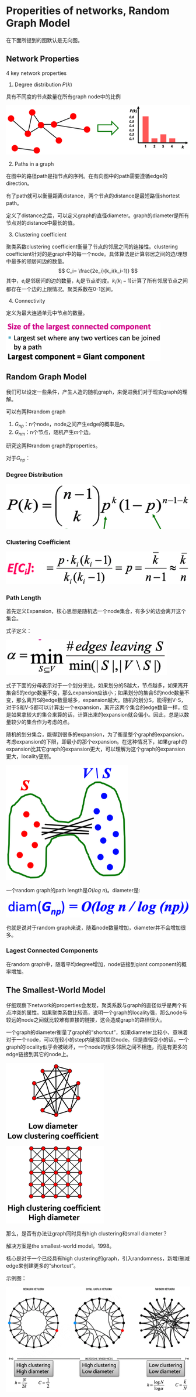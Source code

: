 # Properities of networks, Random Graph Model

在下面所提到的图默认是无向图。

## Network Properties

4 key network properties

1. Degree distribution $P(k)$

具有不同度的节点数量在所有graph node中的比例

![image-20210309220725684](image-20210309220725684.png)

2. Paths in a graph

在图中的路径path是指节点的序列。在有向图中的path需要遵循edge的direction。

有了path就可以衡量距离distance，两个节点的distance是最短路径shortest path。

定义了distance之后，可以定义graph的直径diameter。graph的diameter是所有节点对的distance中最长的值。

3. Clustering coefficient

聚类系数clustering coefficient衡量了节点的邻居之间的连接性。clustering coefficient针对的是graph中的每一个node。具体算法是计算邻居之间的边/理想中最多的领居间边的数量。
$$
C_i= \frac{2e_i}{k_i(k_i-1)}
$$
其中，$e_i$是邻居间的边的数量，$k_i$是节点$i$的度。$k_i(k_i-1)$计算了所有邻居节点之间都存在一个边的上限情况。聚类系数在0-1区间。

4. Connectivity

定义为最大连通单元中节点的数量。

<img src="image-20210309222007993.png" alt="image-20210309222007993" style="zoom: 67%;" />

## Random Graph Model

我们可以设定一些条件，产生人造的随机graph，来促进我们对于现实graph的理解。

可以有两种random graph

1. $G_{np}$：n个node，node之间产生edge的概率是$p$。
2. $G_{nm}$：n个节点，随机产生$m$个边。

研究这两种random graph的properties。

对于$G_{np}$：

### Degree Distribution

![image-20210322214919097](image-20210322214919097.png)

### Clustering Coefficient

![image-20210322215556478](image-20210322215556478.png)

### Path Length

首先定义Expansion，核心思想是随机选一个node集合，有多少的边会离开这个集合。

式子定义：

![image-20210323163010845](image-20210323163010845.png)

式子下面的分母表示对于一个划分来说，如果划分的S越大，节点越多，如果离开集合S的edge数量不变，那么expansion应该小；如果划分的集合S的node数量不变，那么离开S的edge数量越多，expansion越大。随机的划分S，能得到V-S，对于S和V-S都可以计算出一个expansion，离开这两个集合的edge数量一样，但是如果拿较大的集合来算的话，计算出来的expansion就会偏小。因此，总是以数量较少的集合作为考虑的点。

随机的划分集合，能得到很多的expansion，为了衡量整个graph的expansion，考虑expansion的下限，即最小的那个expansion。在这种情况下，如果graph的expansion比其它graph的expansion更大，可以理解为这个graph的expansion更大，locality更弱。

![image-20210323163900359](image-20210323163900359.png)

一个random graph的path length是$O(log\ n)$。diameter是:

![image-20210323170924449](image-20210323170924449.png)

也就是说对于random graph来说，随着node数量增加，diameter并不会增加很多。

### Lagest Connected Components

在random graph中，随着平均degree增加，node链接到giant component的概率增加。

## The Smallest-World Model

仔细观察下network的properties会发现，聚类系数与graph的直径似乎是两个有点冲突的属性。如果聚类系数比较高，说明一个graph的locality强，那么node与较远的node之间就比较难有直接的链接，这会造成graph的路径很大。

一个graph的diameter衡量了graph的“shortcut”，如果diameter比较小，意味着对于一个node，可以在较小的step内链接到其它node。但是直径变小的话，一个graph的locality似乎会被破坏，一个node的很多邻居之间不相连，而是有更多的edge链接到其它的node上。

![image-20210323105306472](image-20210323105306472.png)

![image-20210323105329615](image-20210323105329615.png)

那么，是否有办法让graph同时具有high clustering和small diameter？

解决方案是the smallest-world model。1998。

核心是对于一个已经具有high clustering的graph，引入randomness，新增/删减edge来创建更多的“shortcut”。

示例图：

![image-20210323110103346](image-20210323110103346.png)